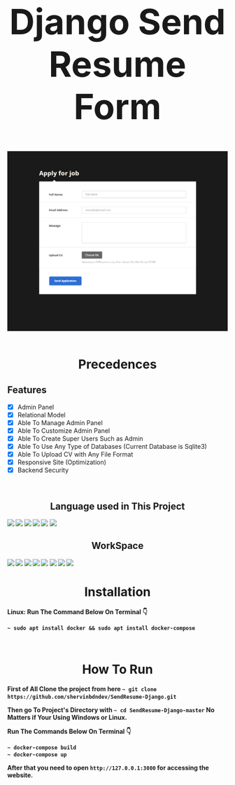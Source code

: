 <h1 align='center' style="font-size:5rem"><b>Django Send Resume Form</b></h1>
<div align='center'>
    <img src="https://github.com/shervinbdndev/SendResume-Django/blob/master/preview/preview.png"></img>
</div>

<br>

<h1 align="center">Precedences</h1>

<h2 align="left">Features</h1>

- [x] Admin Panel
- [x] Relational Model
- [x] Able To Manage Admin Panel
- [x] Able To Customize Admin Panel
- [x] Able To Create Super Users Such as Admin
- [x] Able To Use Any Type of Databases (Current Database is Sqlite3)
- [x] Able To Upload CV with Any File Format
- [x] Responsive Site (Optimization)
- [x] Backend Security

<br>

<h2 align='center'><b>Language used in This Project</h2>
<img src="https://img.shields.io/badge/Python-14354C?style=for-the-badge&logo=python&logoColor=white"></img>
<img src="https://img.shields.io/badge/Django-092E20?style=for-the-badge&logo=django&logoColor=white"></img>
<img src="https://img.shields.io/badge/HTML5-E34F26?style=for-the-badge&logo=html5&logoColor=white"></img>
<img src="https://img.shields.io/badge/CSS3-1572B6?style=for-the-badge&logo=css3&logoColor=white"></img>
<img src="https://img.shields.io/badge/JavaScript-323330?style=for-the-badge&logo=javascript&logoColor=F7DF1E"></img>
<img src="https://img.shields.io/badge/SQLite-07405E?style=for-the-badge&logo=sqlite&logoColor=white"></img>

<br>

<h2 align='center'><b>WorkSpace</h2>
<img src="https://img.shields.io/badge/Intel-Core_i5_10700K-0071C5?style=for-the-badge&logo=intel&logoColor=white"></img>
<img src="https://img.shields.io/badge/NVIDIA-RTX2060 OC-76B900?style=for-the-badge&logo=nvidia&logoColor=white"></img>
<img src="https://img.shields.io/badge/Windows-0078D6?style=for-the-badge&logo=windows&logoColor=white"></img>
<img src="https://img.shields.io/badge/Ubuntu-E95420?style=for-the-badge&logo=ubuntu&logoColor=white"></img>
<img src="https://img.shields.io/badge/GitHub-100000?style=for-the-badge&logo=github&logoColor=white"></img>
<img src="https://img.shields.io/badge/Git-F05032?style=for-the-badge&logo=git&logoColor=white"></img>
<img src="https://img.shields.io/badge/Visual_Studio_Code-0078D4?style=for-the-badge&logo=visual%20studio%20code&logoColor=white"></img>
<img src="https://img.shields.io/badge/Linux-FCC624?style=for-the-badge&logo=linux&logoColor=black"></img>

<br>

<h1 align='center'><b>Installation</b></h1>

<b>Linux</b>: 
Run The Command Below On Terminal 👇
```
~ sudo apt install docker && sudo apt install docker-compose
``` 

<br>

<h1 align='center'><b>How To Run</b></h1>

First of All Clone the project from here  `~ git clone https://github.com/shervinbdndev/SendResume-Django.git`

Then go To Project's Directory with  ``~ cd SendResume-Django-master`` No Matters if Your Using Windows or Linux.

Run The Commands Below On Terminal 👇

```
~ docker-compose build
~ docker-compose up
```
After that you need to open  ``http://127.0.0.1:3000`` for accessing the website.